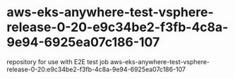 # aws-eks-anywhere-test-vsphere-release-0-20-e9c34be2-f3fb-4c8a-9e94-6925ea07c186-107
repository for use with E2E test job aws-eks-anywhere-test-vsphere-release-0-20:e9c34be2-f3fb-4c8a-9e94-6925ea07c186-107
